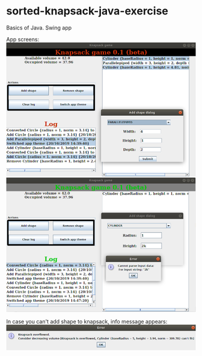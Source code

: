 # sorted-knapsack-java-exercise
Basics of Java. Swing app

App screens:
![RedScreen](screens/screen_red.png)
![GreenScreen](screens/screen_green.png)

In case you can't add shape to knapsack, info message appears:
![OverflowScreen](screens/overflow.png)
